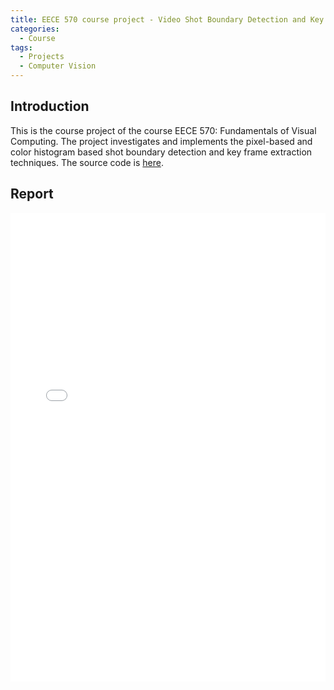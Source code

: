 ```yaml
---
title: EECE 570 course project - Video Shot Boundary Detection and Key Frame Extraction
categories: 
  - Course
tags:
  - Projects
  - Computer Vision
---
```

## Introduction
This is the course project of the course EECE 570: Fundamentals of Visual Computing. The project investigates and implements the pixel-based and color histogram based shot boundary detection and key frame extraction techniques. The source code is [here](https://github.com/imkaywu/ShotDetection).

## Report

<embed src="/assets/files/multi-class adaboost.pdf" width="100%" height="750">
